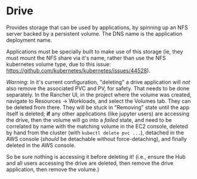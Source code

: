 # Drive

Provides storage that can be used by applications, by spinning up an NFS server backed by a 
persistent volume. The DNS name is the application deployment name. 

Applications must be specially built to make use of this
storage (ie, they must mount the NFS share via it's name, rather than use the NFS kubernetes
volume type, due to this issue: https://github.com/kubernetes/kubernetes/issues/44528). 

*Warning*: In it's current configuration, "deleting" a drive application will *not* also remove the associated PVC and PV,
for safety. That needs to be done separately. In the Rancher UI, in the project where the volume was created, navigate to Resources ->
Workloads, and select the Volumes tab. They can be deleted from there. They will be stuck in "Removing" state until the app itself is 
deleted; **if** any other applications (like jupyter users) are accessing the drive, then the volume will go into a *failed* state, and need to be
correlated by name with the matching volume in the EC2 console,
deleted by hand from the cluster (with `kubectl delete pvc ...`), detached in the AWS console (*should* be detachable without force-detaching), 
and finally deleted in the AWS console.

So be sure nothing is accessing it before deleting it! (i.e., ensure the Hub and all users accessing the drive are deleted, then remove the drive application,
then remove the volume.)

 
